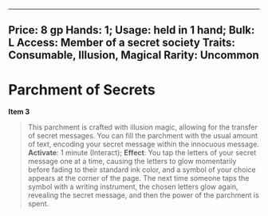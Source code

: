 
---
Price: 8 gp
Hands: 1;
Usage: held in 1 hand;
Bulk: L
Access: Member of a secret society
Traits: Consumable, Illusion, Magical
Rarity: Uncommon
---

# Parchment of Secrets

**Item 3**

> This parchment is crafted with illusion magic, allowing for the transfer of secret messages. You can fill the parchment with the usual amount of text, encoding your secret message within the innocuous message.
**Activate**: 1 minute (Interact);
**Effect**: You tap the letters of your secret message one at a time, causing the letters to glow momentarily before fading to their standard ink color, and a symbol of your choice appears at the corner of the page.  The next time someone taps the symbol with a writing instrument, the chosen letters glow again, revealing the secret message, and then the power of the parchment is spent.
